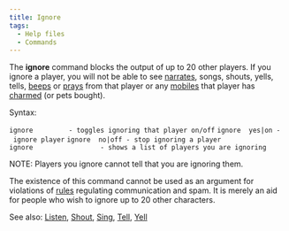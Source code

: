 ```yaml
---
title: Ignore
tags:
  - Help files
  - Commands
---
```

The **ignore** command blocks the output of up to 20 other players. If
you ignore a player, you will not be able to see
[narrates](narrate "wikilink"), songs, shouts, yells, tells,
[beeps](beep "wikilink") or [prays](pray "wikilink") from that player or
any [mobiles](mobile "wikilink") that player has
[charmed](charm "wikilink") (or pets bought).

Syntax:

`ignore `<player>`        - toggles ignoring that player on/off`
`ignore `<player>` yes|on - ignore player`
`ignore `<player>` no|off - stop ignoring a player`
`ignore                 - shows a list of players you are ignoring`

NOTE: Players you ignore cannot tell that you are ignoring them.

The existence of this command cannot be used as an argument for
violations of [rules](rules "wikilink") regulating communication and
spam. It is merely an aid for people who wish to ignore up to 20 other
characters.

See also: [Listen](Listen "wikilink"), [Shout](Shout "wikilink"),
[Sing](Sing "wikilink"), [Tell](Tell "wikilink"),
[Yell](Yell "wikilink")
